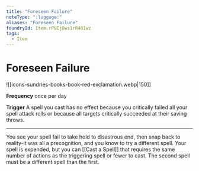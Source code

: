 ```yaml
---
title: "Foreseen Failure"
noteType: ":luggage:"
aliases: "Foreseen Failure"
foundryId: Item.rPUEjOws1rR401wz
tags:
  - Item
---
```


# Foreseen Failure
![[icons-sundries-books-book-red-exclamation.webp|150]]

**Frequency** once per day

**Trigger** A spell you cast has no effect because you critically failed all your spell attack rolls or because all targets critically succeeded at their saving throws.

* * *

You see your spell fail to take hold to disastrous end, then snap back to reality-it was all a precognition, and you know to try a different spell. Your spell is expended, but you can [[Cast a Spell]] that requires the same number of actions as the triggering spell or fewer to cast. The second spell must be a different spell than the first.
